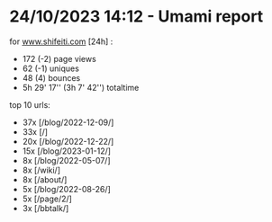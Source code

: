 # 24/10/2023 14:12 - Umami report
for www.shifeiti.com [24h] :

 - 172 (-2) page views
 - 62 (-1) uniques
 - 48 (4) bounces
 - 5h 29' 17'' (3h 7' 42'') totaltime


top 10 urls:
 - 37x [/blog/2022-12-09/]
 - 33x [/]
 - 20x [/blog/2022-12-22/]
 - 15x [/blog/2023-01-12/]
 - 8x [/blog/2022-05-07/]
 - 8x [/wiki/]
 - 8x [/about/]
 - 5x [/blog/2022-08-26/]
 - 5x [/page/2/]
 - 3x [/bbtalk/]


